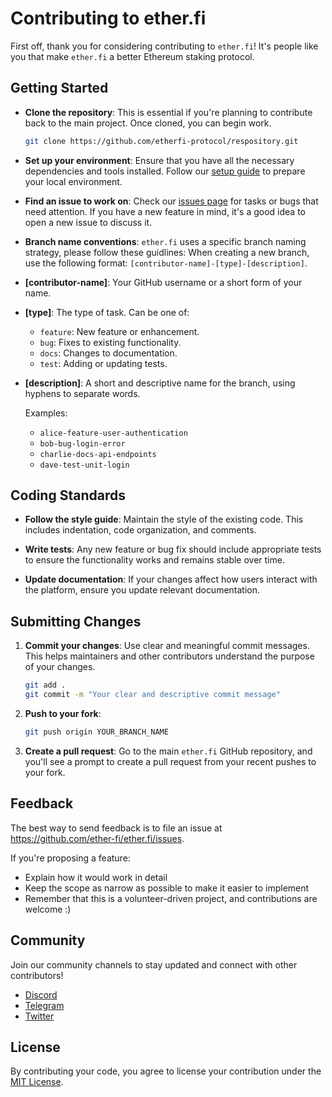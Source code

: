 # Contributing to ether.fi

First off, thank you for considering contributing to `ether.fi`! It's people like you that make `ether.fi` a better Ethereum staking protocol.

## Getting Started

- **Clone the repository**: This is essential if you're planning to contribute back to the main project. Once cloned, you can begin work.
  
  ```bash
  git clone https://github.com/etherfi-protocol/respository.git
  ```

- **Set up your environment**: Ensure that you have all the necessary dependencies and tools installed. Follow our [setup guide](#) to prepare your local environment.

- **Find an issue to work on**: Check our [issues page](https://github.com/etherfi-protocol/issues) for tasks or bugs that need attention. If you have a new feature in mind, it's a good idea to open a new issue to discuss it.

- **Branch name conventions**: `ether.fi` uses a specific branch naming strategy, please follow these guidlines:
When creating a new branch, use the following format: `[contributor-name]-[type]-[description]`.

- **[contributor-name]**: Your GitHub username or a short form of your name.
- **[type]**: The type of task. Can be one of:
  - `feature`: New feature or enhancement.
  - `bug`: Fixes to existing functionality.
  - `docs`: Changes to documentation.
  - `test`: Adding or updating tests.
- **[description]**: A short and descriptive name for the branch, using hyphens to separate words.

    Examples:

    - `alice-feature-user-authentication`
    - `bob-bug-login-error`
    - `charlie-docs-api-endpoints`
    - `dave-test-unit-login`


## Coding Standards

- **Follow the style guide**: Maintain the style of the existing code. This includes indentation, code organization, and comments.

- **Write tests**: Any new feature or bug fix should include appropriate tests to ensure the functionality works and remains stable over time.

- **Update documentation**: If your changes affect how users interact with the platform, ensure you update relevant documentation.

## Submitting Changes

1. **Commit your changes**: Use clear and meaningful commit messages. This helps maintainers and other contributors understand the purpose of your changes.

   ```bash
   git add .
   git commit -m "Your clear and descriptive commit message"
   ```

2. **Push to your fork**:

   ```bash
   git push origin YOUR_BRANCH_NAME
   ```

3. **Create a pull request**: Go to the main `ether.fi` GitHub repository, and you'll see a prompt to create a pull request from your recent pushes to your fork.

## Feedback

The best way to send feedback is to file an issue at https://github.com/ether-fi/ether.fi/issues.

If you're proposing a feature:

- Explain how it would work in detail
- Keep the scope as narrow as possible to make it easier to implement
- Remember that this is a volunteer-driven project, and contributions are welcome :)

## Community

Join our community channels to stay updated and connect with other contributors!

- [Discord](https://discord.gg/JunzgEjjG4)
- [Telegram](https://t.me/etherfifam)
- [Twitter](https://twitter.com/ether_fi)

## License

By contributing your code, you agree to license your contribution under the [MIT License](#).
